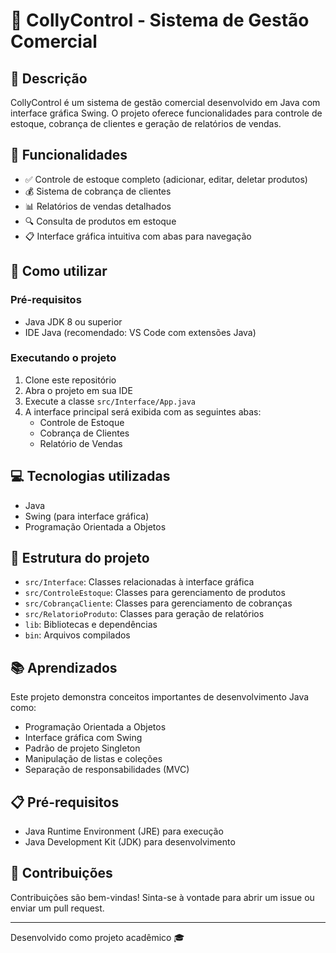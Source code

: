 # 🏪 CollyControl - Sistema de Gestão Comercial

## 📝 Descrição

CollyControl é um sistema de gestão comercial desenvolvido em Java com interface gráfica Swing. O projeto oferece funcionalidades para controle de estoque, cobrança de clientes e geração de relatórios de vendas.

## 🚀 Funcionalidades

- ✅ Controle de estoque completo (adicionar, editar, deletar produtos)
- 💰 Sistema de cobrança de clientes
- 📊 Relatórios de vendas detalhados
- 🔍 Consulta de produtos em estoque
- 📋 Interface gráfica intuitiva com abas para navegação

## 🔧 Como utilizar

### Pré-requisitos

- Java JDK 8 ou superior
- IDE Java (recomendado: VS Code com extensões Java)

### Executando o projeto

1. Clone este repositório
2. Abra o projeto em sua IDE
3. Execute a classe `src/Interface/App.java`
4. A interface principal será exibida com as seguintes abas:
   - Controle de Estoque
   - Cobrança de Clientes
   - Relatório de Vendas

## 💻 Tecnologias utilizadas

- Java
- Swing (para interface gráfica)
- Programação Orientada a Objetos

## 📁 Estrutura do projeto

- `src/Interface`: Classes relacionadas à interface gráfica
- `src/ControleEstoque`: Classes para gerenciamento de produtos
- `src/CobrançaCliente`: Classes para gerenciamento de cobranças
- `src/RelatorioProduto`: Classes para geração de relatórios
- `lib`: Bibliotecas e dependências
- `bin`: Arquivos compilados

## 📚 Aprendizados

Este projeto demonstra conceitos importantes de desenvolvimento Java como:

- Programação Orientada a Objetos
- Interface gráfica com Swing
- Padrão de projeto Singleton
- Manipulação de listas e coleções
- Separação de responsabilidades (MVC)

## 📋 Pré-requisitos

- Java Runtime Environment (JRE) para execução
- Java Development Kit (JDK) para desenvolvimento

## 🤝 Contribuições

Contribuições são bem-vindas! Sinta-se à vontade para abrir um issue ou enviar um pull request.

---

Desenvolvido como projeto acadêmico 🎓
